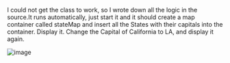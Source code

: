 I could not get the class to work, so I wrote down all the logic in the source.It runs automatically, just start it and it should create a map container
called stateMap and insert all the States with their capitals into the container. Display it. Change the Capital of California to LA, and display it again.

![image](https://user-images.githubusercontent.com/81594624/206600243-e7b79dec-0eff-4089-bde4-d16d296140f9.png)
